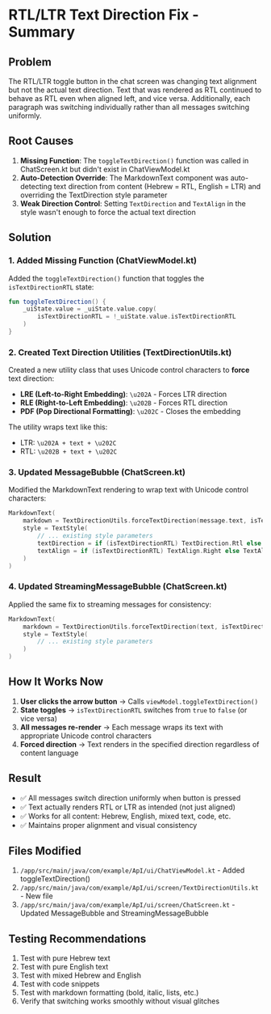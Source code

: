 # RTL/LTR Text Direction Fix - Summary

## Problem
The RTL/LTR toggle button in the chat screen was changing text alignment but not the actual text direction. Text that was rendered as RTL continued to behave as RTL even when aligned left, and vice versa. Additionally, each paragraph was switching individually rather than all messages switching uniformly.

## Root Causes
1. **Missing Function**: The `toggleTextDirection()` function was called in ChatScreen.kt but didn't exist in ChatViewModel.kt
2. **Auto-Detection Override**: The MarkdownText component was auto-detecting text direction from content (Hebrew = RTL, English = LTR) and overriding the TextDirection style parameter
3. **Weak Direction Control**: Setting `TextDirection` and `TextAlign` in the style wasn't enough to force the actual text direction

## Solution

### 1. Added Missing Function (ChatViewModel.kt)
Added the `toggleTextDirection()` function that toggles the `isTextDirectionRTL` state:

```kotlin
fun toggleTextDirection() {
    _uiState.value = _uiState.value.copy(
        isTextDirectionRTL = !_uiState.value.isTextDirectionRTL
    )
}
```

### 2. Created Text Direction Utilities (TextDirectionUtils.kt)
Created a new utility class that uses Unicode control characters to **force** text direction:

- **LRE (Left-to-Right Embedding)**: `\u202A` - Forces LTR direction
- **RLE (Right-to-Left Embedding)**: `\u202B` - Forces RTL direction  
- **PDF (Pop Directional Formatting)**: `\u202C` - Closes the embedding

The utility wraps text like this:
- LTR: `\u202A + text + \u202C`
- RTL: `\u202B + text + \u202C`

### 3. Updated MessageBubble (ChatScreen.kt)
Modified the MarkdownText rendering to wrap text with Unicode control characters:

```kotlin
MarkdownText(
    markdown = TextDirectionUtils.forceTextDirection(message.text, isTextDirectionRTL),
    style = TextStyle(
        // ... existing style parameters
        textDirection = if (isTextDirectionRTL) TextDirection.Rtl else TextDirection.Ltr,
        textAlign = if (isTextDirectionRTL) TextAlign.Right else TextAlign.Left
    )
)
```

### 4. Updated StreamingMessageBubble (ChatScreen.kt)
Applied the same fix to streaming messages for consistency:

```kotlin
MarkdownText(
    markdown = TextDirectionUtils.forceTextDirection(text, isTextDirectionRTL),
    style = TextStyle(
        // ... existing style parameters
    )
)
```

## How It Works Now

1. **User clicks the arrow button** → Calls `viewModel.toggleTextDirection()`
2. **State toggles** → `isTextDirectionRTL` switches from `true` to `false` (or vice versa)
3. **All messages re-render** → Each message wraps its text with appropriate Unicode control characters
4. **Forced direction** → Text renders in the specified direction regardless of content language

## Result
- ✅ All messages switch direction uniformly when button is pressed
- ✅ Text actually renders RTL or LTR as intended (not just aligned)
- ✅ Works for all content: Hebrew, English, mixed text, code, etc.
- ✅ Maintains proper alignment and visual consistency

## Files Modified
1. `/app/src/main/java/com/example/ApI/ui/ChatViewModel.kt` - Added toggleTextDirection()
2. `/app/src/main/java/com/example/ApI/ui/screen/TextDirectionUtils.kt` - New file
3. `/app/src/main/java/com/example/ApI/ui/screen/ChatScreen.kt` - Updated MessageBubble and StreamingMessageBubble

## Testing Recommendations
1. Test with pure Hebrew text
2. Test with pure English text
3. Test with mixed Hebrew and English
4. Test with code snippets
5. Test with markdown formatting (bold, italic, lists, etc.)
6. Verify that switching works smoothly without visual glitches
